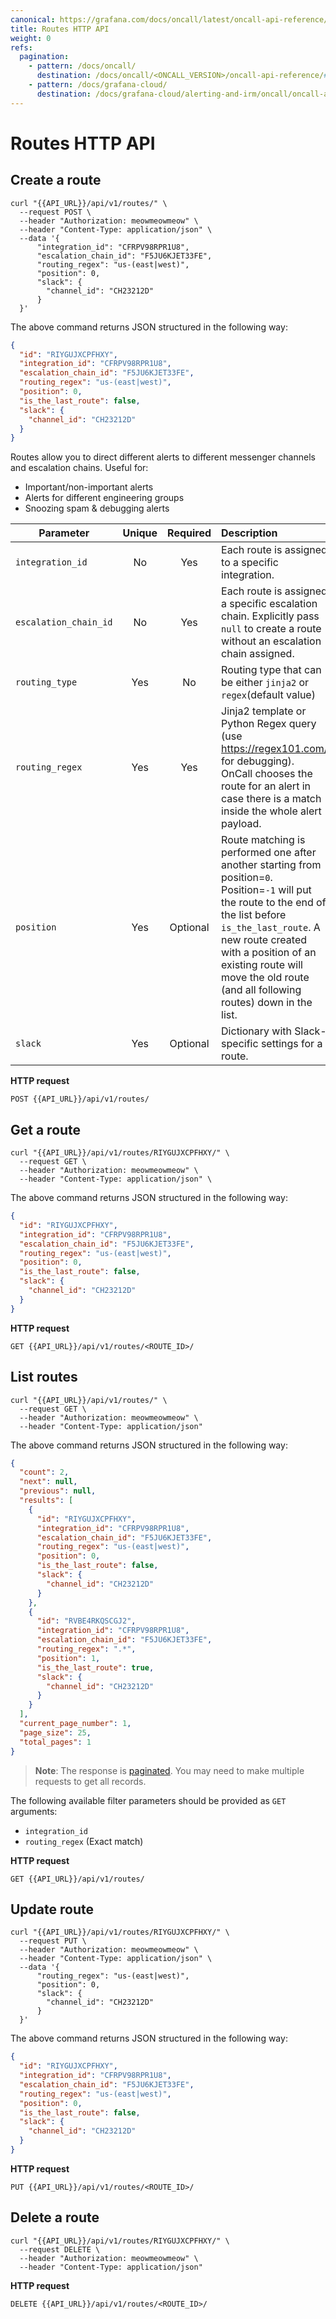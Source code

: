 ```yaml
---
canonical: https://grafana.com/docs/oncall/latest/oncall-api-reference/routes/
title: Routes HTTP API
weight: 0
refs:
  pagination:
    - pattern: /docs/oncall/
      destination: /docs/oncall/<ONCALL_VERSION>/oncall-api-reference/#pagination
    - pattern: /docs/grafana-cloud/
      destination: /docs/grafana-cloud/alerting-and-irm/oncall/oncall-api-reference/#pagination
---
```


# Routes HTTP API

## Create a route

```shell
curl "{{API_URL}}/api/v1/routes/" \
  --request POST \
  --header "Authorization: meowmeowmeow" \
  --header "Content-Type: application/json" \
  --data '{
      "integration_id": "CFRPV98RPR1U8",
      "escalation_chain_id": "F5JU6KJET33FE",
      "routing_regex": "us-(east|west)",
      "position": 0,
      "slack": {
        "channel_id": "CH23212D"
      }
  }'
```

The above command returns JSON structured in the following way:

```json
{
  "id": "RIYGUJXCPFHXY",
  "integration_id": "CFRPV98RPR1U8",
  "escalation_chain_id": "F5JU6KJET33FE",
  "routing_regex": "us-(east|west)",
  "position": 0,
  "is_the_last_route": false,
  "slack": {
    "channel_id": "CH23212D"
  }
}
```

Routes allow you to direct different alerts to different messenger channels and escalation chains. Useful for:

- Important/non-important alerts
- Alerts for different engineering groups
- Snoozing spam & debugging alerts

| Parameter             | Unique | Required | Description                                                                                                                                                                                                                                                                                 |
| --------------------- | :----: | :------: | :------------------------------------------------------------------------------------------------------------------------------------------------------------------------------------------------------------------------------------------------------------------------------------------ |
| `integration_id`      |   No   |   Yes    | Each route is assigned to a specific integration.                                                                                                                                                                                                                                           |
| `escalation_chain_id` |   No   |   Yes    | Each route is assigned a specific escalation chain. Explicitly pass `null` to create a route without an escalation chain assigned.                                                                                                                                                          |
| `routing_type`        |  Yes   |    No    | Routing type that can be either `jinja2` or `regex`(default value)                                                                                                                                                                                                                          |
| `routing_regex`       |  Yes   |   Yes    | Jinja2 template or Python Regex query (use <https://regex101.com/> for debugging). OnCall chooses the route for an alert in case there is a match inside the whole alert payload.                                                                                                           |
| `position`            |  Yes   | Optional | Route matching is performed one after another starting from position=`0`. Position=`-1` will put the route to the end of the list before `is_the_last_route`. A new route created with a position of an existing route will move the old route (and all following routes) down in the list. |
| `slack`               |  Yes   | Optional | Dictionary with Slack-specific settings for a route.                                                                                                                                                                                                                                        |

**HTTP request**

`POST {{API_URL}}/api/v1/routes/`

## Get a route

```shell
curl "{{API_URL}}/api/v1/routes/RIYGUJXCPFHXY/" \
  --request GET \
  --header "Authorization: meowmeowmeow" \
  --header "Content-Type: application/json" \
```

The above command returns JSON structured in the following way:

```json
{
  "id": "RIYGUJXCPFHXY",
  "integration_id": "CFRPV98RPR1U8",
  "escalation_chain_id": "F5JU6KJET33FE",
  "routing_regex": "us-(east|west)",
  "position": 0,
  "is_the_last_route": false,
  "slack": {
    "channel_id": "CH23212D"
  }
}
```

**HTTP request**

`GET {{API_URL}}/api/v1/routes/<ROUTE_ID>/`

## List routes

```shell
curl "{{API_URL}}/api/v1/routes/" \
  --request GET \
  --header "Authorization: meowmeowmeow" \
  --header "Content-Type: application/json"
```

The above command returns JSON structured in the following way:

```json
{
  "count": 2,
  "next": null,
  "previous": null,
  "results": [
    {
      "id": "RIYGUJXCPFHXY",
      "integration_id": "CFRPV98RPR1U8",
      "escalation_chain_id": "F5JU6KJET33FE",
      "routing_regex": "us-(east|west)",
      "position": 0,
      "is_the_last_route": false,
      "slack": {
        "channel_id": "CH23212D"
      }
    },
    {
      "id": "RVBE4RKQSCGJ2",
      "integration_id": "CFRPV98RPR1U8",
      "escalation_chain_id": "F5JU6KJET33FE",
      "routing_regex": ".*",
      "position": 1,
      "is_the_last_route": true,
      "slack": {
        "channel_id": "CH23212D"
      }
    }
  ],
  "current_page_number": 1,
  "page_size": 25,
  "total_pages": 1
}
```

> **Note**: The response is [paginated](ref:pagination). You may need to make multiple requests to get all records.

The following available filter parameters should be provided as `GET` arguments:

- `integration_id`
- `routing_regex` (Exact match)

**HTTP request**

`GET {{API_URL}}/api/v1/routes/`

## Update route

```shell
curl "{{API_URL}}/api/v1/routes/RIYGUJXCPFHXY/" \
  --request PUT \
  --header "Authorization: meowmeowmeow" \
  --header "Content-Type: application/json" \
  --data '{
      "routing_regex": "us-(east|west)",
      "position": 0,
      "slack": {
        "channel_id": "CH23212D"
      }
  }'
```

The above command returns JSON structured in the following way:

```json
{
  "id": "RIYGUJXCPFHXY",
  "integration_id": "CFRPV98RPR1U8",
  "escalation_chain_id": "F5JU6KJET33FE",
  "routing_regex": "us-(east|west)",
  "position": 0,
  "is_the_last_route": false,
  "slack": {
    "channel_id": "CH23212D"
  }
}
```

**HTTP request**

`PUT {{API_URL}}/api/v1/routes/<ROUTE_ID>/`

## Delete a route

```shell
curl "{{API_URL}}/api/v1/routes/RIYGUJXCPFHXY/" \
  --request DELETE \
  --header "Authorization: meowmeowmeow" \
  --header "Content-Type: application/json"
```

**HTTP request**

`DELETE {{API_URL}}/api/v1/routes/<ROUTE_ID>/`
